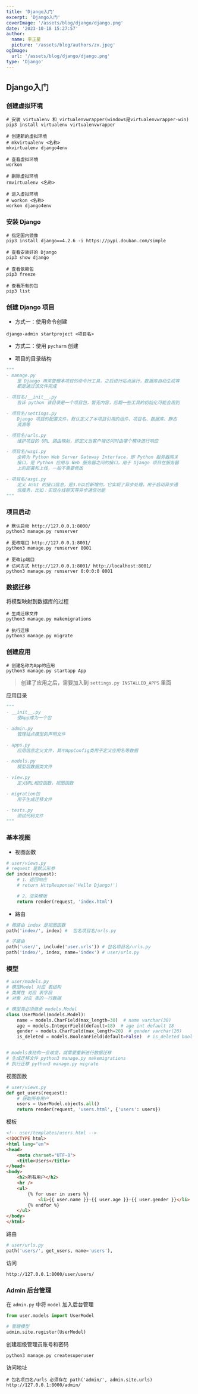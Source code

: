 ```yaml
---
title: 'Django入门'
excerpt: 'Django入门'
coverImage: '/assets/blog/django/django.png'
date: '2023-10-18 15:27:57'
author:
  name: 李正星
  picture: '/assets/blog/authors/zx.jpeg'
ogImage:
  url: '/assets/blog/django/django.png'
type: 'Django'
---
```


## Django入门

### 创建虚拟环境

```shell
# 安装 virtualenv 和 virtualenvwrapper(windows是virtualenvwrapper-win)
pip3 install virtualenv virtualenvwrapper

# 创建新的虚拟环境
# mkvirtualenv <名称>
mkvirtualenv django4env

# 查看虚拟环境
workon

# 删除虚拟环境
rmvirtualenv <名称>

# 进入虚拟环境
# workon <名称>
workon django4env
```

### 安装 Django

```shell
# 指定国内镜像
pip3 install django==4.2.6 -i https://pypi.douban.com/simple

# 查看安装好的 Django
pip3 show django

# 查看依赖包
pip3 freeze

# 查看所有的包
pip3 list
```

### 创建 Django 项目

- 方式一：使用命令创建

```shell
django-admin startproject <项目名>
```

- 方式二：使用 `pycharm` 创建

- 项目的目录结构

```python
"""
- manage.py
    是 Django 用来管理本项目的命令行工具，之后进行站点运行，数据库自动生成等
    都是通过该文件完成

- 项目名/__init__.py
    告诉 python 该目录是一个项目包，暂无内容，后期一些工具的初始化可能会用到

- 项目名/settings.py
    Django 项目的配置文件，默认定义了本项目引用的组件、项目名、数据库、静态
    资源等

- 项目名/urls.py
    维护项目的 URL 路由映射，即定义当客户端访问时由哪个模块进行响应

- 项目名/wsgi.py
    全称为 Python Web Server Gateway Interface，即 Python 服务器网关
    接口，是 Python 应用与 Web 服务器之间的接口，用于 Django 项目在服务器
    上的部署和上线，一般不需要修改

- 项目名/asgi.py
    定义 ASGI 的接口信息，是3.0以后新增的，它实现了异步处理，用于启动异步通
    信服务，比如：实现在线聊天等异步通信功能
"""
```

### 项目启动

```shell
# 默认启动 http://127.0.0.1:8000/
python3 manage.py runserver

# 更改端口 http://127.0.0.1:8001/
python3 manage.py runserver 8001

# 更改ip端口
# 访问方式 http://127.0.0.1:8001/ http://localhost:8001/
python3 manage.py runserver 0:0:0:0 8001
```

### 数据迁移

将模型映射到数据库的过程

```shell
# 生成迁移文件
python3 manage.py makemigrations

# 执行迁移
python3 manage.py migrate
```

### 创建应用

```shell
# 创建名称为App的应用
python3 manage.py startapp App
```
> 创建了应用之后，需要加入到 `settings.py INSTALLED_APPS` 里面

应用目录

```python
"""
- __init__.py
    使App成为一个包

- admin.py
    管理站点模型的声明文件

- apps.py
    应用信息定义文件，其中AppConfig类用于定义应用名等数据

- models.py
    模型层数据类文件

- view.py
    定义URL相应函数，视图函数

- migration包
    用于生成迁移文件

- tests.py
    测试代码文件
"""
```

### 基本视图

- 视图函数

```python
# user/views.py
# request 是默认形参 
def index(request):
    # 1、返回响应
    # return HttpResponse('Hello Django!')

    # 2、渲染模版
    return render(request, 'index.html')
```

- 路由

```python
# 根路由 index 是视图函数
path('index/', index) #  包名项目名/urls.py

# 子路由 
path('user/', include('user.urls')) # 包名项目名/urls.py
path('index/', index, name='index') # user/urls.py
```

### 模型

```python
# user/models.py
# 模型Model 对应 表结构
# 类属性 对应 表字段
# 对象 对应 表的一行数据

# 模型类必须继承 models.Model
class UserModel(models.Model):
    name = models.CharField(max_length=30)  # name varchar(30)
    age = models.IntegerField(default=18)  # age int default 18
    gender = models.CharField(max_length=20)  # gender varchar(20)
    is_deleted = models.BooleanField(default=False)  # is_deleted bool default false


# models表结构一旦改变，就需要重新进行数据迁移
# 生成迁移文件 python3 manage.py makemigrations
# 执行迁移 python3 manage.py migrate
```

视图函数

```python
# user/views.py
def get_users(request):
    # 获取所有用户
    users = UserModel.objects.all()
    return render(request, 'users.html', {'users': users})
```

模板

```html
<!-- user/templates/users.html -->
<!DOCTYPE html>
<html lang="en">
<head>
    <meta charset="UTF-8">
    <title>Users</title>
</head>
<body>
    <h2>所有用户</h2>
    <hr />
    <ul>
        {% for user in users %}
            <li>{{ user.name }}-{{ user.age }}-{{ user.gender }}</li>
        {% endfor %}
    </ul>
</body>
</html>
```

路由

```python
# user/urls.py
path('users/', get_users, name='users'),
```

访问

```shell
http://127.0.0.1:8000/user/users/
```

### Admin 后台管理

在 `admin.py` 中将 `model` 加入后台管理

```python
from user.models import UserModel

# 管理模型
admin.site.register(UserModel)
```

创建超级管理员账号和密码

```shell
python3 manage.py createsuperuser
```

访问地址

```shell
# 包名项目名/urls 必须存在 path('admin/', admin.site.urls)
http://127.0.0.1:8000/admin/
```